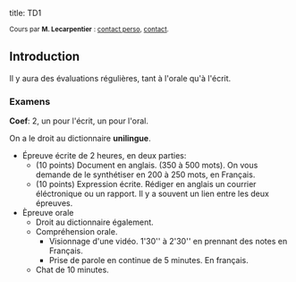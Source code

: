 title: TD1

<small>Cours par **M. Lecarpentier** : [contact perso], [contact].</small>

## Introduction

Il y aura des évaluations régulières, tant à l'orale qu'à l'écrit. 

### Examens

**Coef**: 2, un pour l'écrit, un pour l'oral. 

On a le droit au dictionnaire **unilingue**.

* Épreuve écrite de 2 heures, en deux parties: 
    * (10 points) Document en anglais. (350 à 500 mots). On vous demande de 
        le synthétiser en 200 à 250 mots, en Français. 
    * (10 points) Expression écrite. Rédiger en anglais un courrier 
        éléctronique ou un rapport. Il y a souvent un lien entre les deux 
        épreuves. 
* Èpreuve orale 
    * Droit au dictionnaire également. 
    * Compréhension orale. 
        * Visionnage d'une vidéo. 1'30'' à 2'30'' en prennant des notes en 
            Français. 
        * Prise de parole en continue de 5 minutes. En français. 
    * Chat de 10 minutes. 

[contact perso]:mailto:lecarpep@gmail.com
[contact]:mailto:philippe.lecarpentier@ac-rouen.fr
